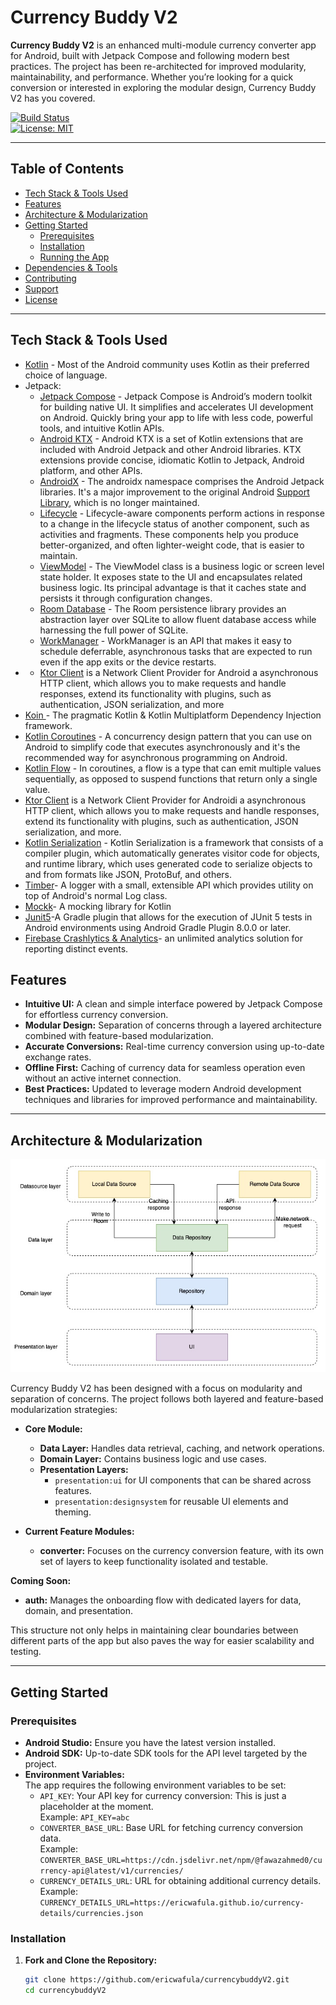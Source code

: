 # Currency Buddy V2

**Currency Buddy V2** is an enhanced multi-module currency converter app for Android, built with Jetpack Compose and following modern best practices. The project has been re-architected for improved modularity, maintainability, and performance. Whether you’re looking for a quick conversion or interested in exploring the modular design, Currency Buddy V2 has you covered.

[![Build Status](https://img.shields.io/github/actions/workflow/status/ericwafula/currencybuddyV2/build.yml?branch=main)](https://github.com/ericwafula/currencybuddyV2/actions)  
[![License: MIT](https://img.shields.io/badge/License-MIT-blue.svg)](LICENSE)

---

## Table of Contents

- [Tech Stack & Tools Used](#tech-stack--tools-used)
- [Features](#features)
- [Architecture & Modularization](#architecture--modularization)
- [Getting Started](#getting-started)
    - [Prerequisites](#prerequisites)
    - [Installation](#installation)
    - [Running the App](#getting-started)
- [Dependencies & Tools](#tech-stack--tools-used)
- [Contributing](#contributing)
- [Support](#support)
- [License](#license)

---

## Tech Stack & Tools Used
- [Kotlin](https://developer.android.com/kotlin) - Most of the Android community uses Kotlin as their preferred choice of language.
- Jetpack:
    - [Jetpack Compose](https://developer.android.com/jetpack/compose) - Jetpack Compose is Android’s modern toolkit for building native UI. It simplifies and accelerates UI development on Android. Quickly bring your app to life with less code, powerful tools, and intuitive Kotlin APIs.
    - [Android KTX](https://developer.android.com/kotlin/ktx.html) - Android KTX is a set of Kotlin extensions that are included with Android Jetpack and other Android libraries. KTX extensions provide concise, idiomatic Kotlin to Jetpack, Android platform, and other APIs.
    - [AndroidX](https://developer.android.com/jetpack/androidx) - The androidx namespace comprises the Android Jetpack libraries. It's a major improvement to the original Android [Support Library](https://developer.android.com/topic/libraries/support-library/index), which is no longer maintained.
    - [Lifecycle](https://developer.android.com/topic/libraries/architecture/lifecycle) - Lifecycle-aware components perform actions in response to a change in the lifecycle status of another component, such as activities and fragments. These components help you produce better-organized, and often lighter-weight code, that is easier to maintain.
    - [ViewModel](https://developer.android.com/topic/libraries/architecture/viewmodel) - The ViewModel class is a business logic or screen level state holder. It exposes state to the UI and encapsulates related business logic. Its principal advantage is that it caches state and persists it through configuration changes.
    - [Room Database](https://developer.android.com/topic/libraries/architecture/room) - The Room persistence library provides an abstraction layer over SQLite to allow fluent database access while harnessing the full power of SQLite.
    - [WorkManager](https://developer.android.com/topic/libraries/architecture/workmanager) - WorkManager is an API that makes it easy to schedule deferrable, asynchronous tasks that are expected to run even if the app exits or the device restarts.
- - [Ktor Client](https://ktor.io/) is a Network Client Provider for Android a asynchronous HTTP client, which allows you to make requests and handle responses, extend its functionality with plugins, such as authentication, JSON serialization, and more
- [Koin ](https://insert-koin.io/) - The pragmatic Kotlin & Kotlin Multiplatform Dependency Injection framework.
- [Kotlin Coroutines](https://developer.android.com/kotlin/coroutines) - A concurrency design pattern that you can use on Android to simplify code that executes asynchronously and it's the recommended way for asynchronous programming on Android.
- [Kotlin Flow](https://developer.android.com/kotlin/flow) - In coroutines, a flow is a type that can emit multiple values sequentially, as opposed to suspend functions that return only a single value.
- [Ktor Client](https://ktor.io/) is a Network Client Provider for Androidi a asynchronous HTTP client, which allows you to make requests and handle responses, extend its functionality with plugins, such as authentication, JSON serialization, and more.
- [Kotlin Serialization](https://kotlinlang.org/docs/serialization.html) - Kotlin Serialization is a framework that consists of a compiler plugin, which automatically generates visitor code for objects, and runtime library, which uses generated code to serialize objects to and from formats like JSON, ProtoBuf, and others.
- [Timber](https://github.com/JakeWharton/timber)- A logger with a small, extensible API which provides utility on top of Android's normal Log class.
- [Mockk](https://github.com/mockk/mockk)- A mocking library for Kotlin
- [Junit5](https://github.com/mannodermaus/android-junit5)-A Gradle plugin that allows for the execution of JUnit 5 tests in Android environments using Android Gradle Plugin 8.0.0 or later.
- [Firebase Crashlytics  & Analytics](https://firebase.google.com/docs/analytics)- an unlimited analytics solution for reporting distinct events.

## Features

- **Intuitive UI:** A clean and simple interface powered by Jetpack Compose for effortless currency conversion.
- **Modular Design:** Separation of concerns through a layered architecture combined with feature-based modularization.
- **Accurate Conversions:** Real-time currency conversion using up-to-date exchange rates.
- **Offline First:** Caching of currency data for seamless operation even without an active internet connection.
- **Best Practices:** Updated to leverage modern Android development techniques and libraries for improved performance and maintainability.

---

## Architecture & Modularization

<img src="screenshots/architecture.jpeg">

Currency Buddy V2 has been designed with a focus on modularity and separation of concerns. The project follows both layered and feature-based modularization strategies:

- **Core Module:**
    - **Data Layer:** Handles data retrieval, caching, and network operations.
    - **Domain Layer:** Contains business logic and use cases.
    - **Presentation Layers:**
        - `presentation:ui` for UI components that can be shared across features.
        - `presentation:designsystem` for reusable UI elements and theming.

- **Current Feature Modules:**
    - **converter:** Focuses on the currency conversion feature, with its own set of layers to keep functionality isolated and testable.

**Coming Soon:**
- **auth:** Manages the onboarding flow with dedicated layers for data, domain, and presentation.

This structure not only helps in maintaining clear boundaries between different parts of the app but also paves the way for easier scalability and testing.

---

## Getting Started

### Prerequisites

- **Android Studio:** Ensure you have the latest version installed.
- **Android SDK:** Up-to-date SDK tools for the API level targeted by the project.
- **Environment Variables:**  
  The app requires the following environment variables to be set:
    - `API_KEY`: Your API key for currency conversion: This is just a placeholder at the moment.  
      Example: `API_KEY=abc`
    - `CONVERTER_BASE_URL`: Base URL for fetching currency conversion data.  
      Example: `CONVERTER_BASE_URL=https://cdn.jsdelivr.net/npm/@fawazahmed0/currency-api@latest/v1/currencies/`
    - `CURRENCY_DETAILS_URL`: URL for obtaining additional currency details.  
      Example: `CURRENCY_DETAILS_URL=https://ericwafula.github.io/currency-details/currencies.json`

### Installation

1. **Fork and Clone the Repository:**

   ```bash
   git clone https://github.com/ericwafula/currencybuddyV2.git
   cd currencybuddyV2